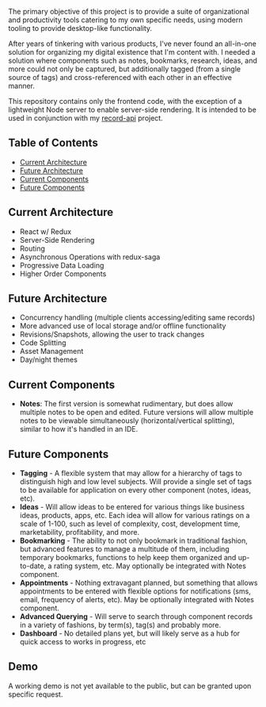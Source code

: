 The primary objective of this project is to provide a suite of organizational and productivity tools catering to my own specific needs, using modern tooling to provide desktop-like functionality.

After years of tinkering with various products, I've never found an all-in-one solution for organizing my digital existence that I'm content with. I needed a solution where components such as notes, bookmarks, research, ideas, and more could not only be captured, but additionally tagged (from a single source of tags) and cross-referenced with each other in an effective manner.

This repository contains only the frontend code, with the exception of a lightweight Node server to enable server-side rendering. It is intended to be used in conjunction with my [record-api](https://github.com/sciantarelli/record-api) project.


## Table of Contents

- [Current Architecture](#current-architecture)
- [Future Architecture](#future-architecture)
- [Current Components](#current-components)
- [Future Components](#future-components)


## Current Architecture

- React w/ Redux
- Server-Side Rendering
- Routing
- Asynchronous Operations with redux-saga 
- Progressive Data Loading
- Higher Order Components

## Future Architecture

- Concurrency handling (multiple clients accessing/editing same records)
- More advanced use of local storage and/or offline functionality
- Revisions/Snapshots, allowing the user to track changes
- Code Splitting
- Asset Management
- Day/night themes

## Current Components

- **Notes**: The first version is somewhat rudimentary, but does allow multiple notes to be open and edited. Future versions will allow multiple notes to be viewable simultaneously (horizontal/vertical splitting), similar to how it's handled in an IDE. 

## Future Components

- **Tagging** - A flexible system that may allow for a hierarchy of tags to distinguish high and low level subjects. Will provide a single set of tags to be available for application on every other component (notes, ideas, etc).
- **Ideas** - Will allow ideas to be entered for various things like business ideas, products, apps, etc. Each idea will allow for various ratings on a scale of 1-100, such as level of complexity, cost, development time, marketability, profitability, and more.
- **Bookmarking** - The ability to not only bookmark in traditional fashion, but advanced features to manage a multitude of them, including temporary bookmarks, functions to help keep them organized and up-to-date, a rating system, etc. May optionally be integrated with Notes component.
- **Appointments** - Nothing extravagant planned, but something that allows appointments to be entered with flexible options for notifications (sms, email, frequency of alerts, etc). May be optionally integrated with Notes component.
- **Advanced Querying** - Will serve to search through component records in a variety of fashions, by term(s), tag(s) and probably more.
- **Dashboard** - No detailed plans yet, but will likely serve as a hub for quick access to works in progress, etc

## Demo

A working demo is not yet available to the public, but can be granted upon specific request.
